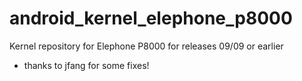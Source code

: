# android_kernel_elephone_p8000
Kernel repository for Elephone P8000 for releases 09/09 or earlier
* thanks to jfang for some fixes!

